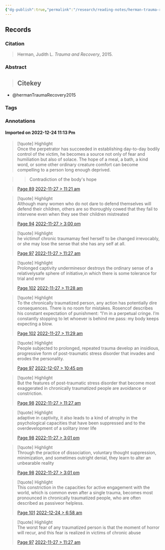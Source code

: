 ```yaml
---
{"dg-publish":true,"permalink":"/research/reading-notes/herman-trauma-recovery2015/","tags":["gardenEntry"]}
---
```



## Records

### Citation

> Herman, Judith L. _Trauma and Recovery_, 2015.

### Abstract

>## Citekey
- @hermanTraumaRecovery2015

### Tags

### Annotations



#### Imported on 2022-12-24 11:13 Pm

> [!quote] Highlight  
> Once the perpetrator has succeeded in establishing day-to-day bodily control of the victim, he becomes a source not only of fear and humiliation but also of solace. The hope of a meal, a bath, a kind word, or some other ordinary creature comfort can become compelling to a person long enough deprived.

>> Contradiction of the body's hope

>
> [Page 89](zotero://open-pdf/library/items/TTBBLYN7?page=89) [2022-11-27 > 11:21 am](2022-11-27#11:21%20am)

> [!quote] Highlight  
> Although many women who do not dare to defend themselves will defend their children, others are so thoroughly cowed that they fail to intervene even when they see their children mistreated
>
> [Page 94](zotero://open-pdf/library/items/TTBBLYN7?page=94) [2022-11-27 > 3:00 pm](2022-11-27#3:00%20pm)

> [!quote] Highlight  
> he victimof chronic traumamay feel herself to be changed irrevocably, or she may lose the sense that she has any self at all.
>
> [Page 97](zotero://open-pdf/library/items/TTBBLYN7?page=97) [2022-11-27 > 11:27 am](2022-11-27#11:27%20am)

> [!quote] Highlight  
> Prolonged captivity underminesor destroys the ordinary sense of a relativelysafe sphere of initiative,in which there is some tolerance for trial and error
>
> [Page 102](zotero://open-pdf/library/items/TTBBLYN7?page=102) [2022-11-27 > 11:28 am](2022-11-27#11:28%20am)

> [!quote] Highlight  
> To the chronically traumatized person, any action has potentially dire consequences. There is no room for mistakes. Rosencof describes his constant expectation of punishment: “I’m in a perpetual cringe. I’m constantly stopping to let whoever is behind me pass: my body keeps expecting a blow.
>
> [Page 102](zotero://open-pdf/library/items/TTBBLYN7?page=102) [2022-11-27 > 11:29 am](2022-11-27#11:29%20am)

> [!quote] Highlight  
> People subjected to prolonged, repeated trauma develop an insidious, progressive form of post-traumatic stress disorder that invades and erodes the personality.
>
> [Page 97](zotero://open-pdf/library/items/TTBBLYN7?page=97) [2022-12-07 > 10:45 pm](2022-12-07#10:45%20pm)

> [!quote] Highlight  
> But the features of post-traumatic stress disorder that become most exaggerated in chronically traumatized people are avoidance or constriction.
>
> [Page 98](zotero://open-pdf/library/items/TTBBLYN7?page=98) [2022-11-27 > 11:27 am](2022-11-27#11:27%20am)

> [!quote] Highlight  
> adaptive in captivity, it also leads to a kind of atrophy in the psychological capacities that have been suppressed and to the overdevelopment of a solitary inner life
>
> [Page 98](zotero://open-pdf/library/items/TTBBLYN7?page=98) [2022-11-27 > 3:01 pm](2022-11-27#3:01%20pm)

> [!quote] Highlight  
> Through the practice of dissociation, voluntary thought suppression, minimization, and sometimes outright denial, they learn to alter an unbearable reality
>
> [Page 98](zotero://open-pdf/library/items/TTBBLYN7?page=98) [2022-11-27 > 3:01 pm](2022-11-27#3:01%20pm)

> [!quote] Highlight  
> This constriction in the capacities for active engagement with the world, which is common even after a single trauma, becomes most pronounced in chronically traumatized people, who are often described as passiveor helpless.
>
> [Page 101](zotero://open-pdf/library/items/TTBBLYN7?page=101) [2022-12-24 > 6:58 am](2022-12-24#6:58%20am)

> [!quote] Highlight  
> The worst fear of any traumatized person is that the moment of horror will recur, and this fear is realized in victims of chronic abuse
>
> [Page 97](zotero://open-pdf/library/items/TTBBLYN7?page=97) [2022-11-27 > 11:27 am](2022-11-27#11:27%20am)




